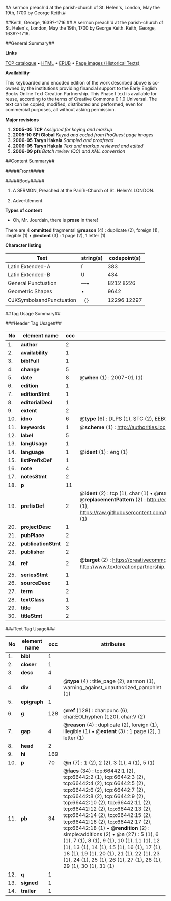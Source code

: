 #A sermon preach'd at the parish-church of St. Helen's, London, May the 19th, 1700 by George Keith.#

##Keith, George, 1639?-1716.##
A sermon preach'd at the parish-church of St. Helen's, London, May the 19th, 1700 by George Keith.
Keith, George, 1639?-1716.

##General Summary##

**Links**

[TCP catalogue](http://www.ota.ox.ac.uk/tcp/)  • 
[HTML](http://tei.it.ox.ac.uk/tcp/Texts-HTML/free/A47/A47178.html)  • 
[EPUB](http://tei.it.ox.ac.uk/tcp/Texts-EPUB/free/A47/A47178.epub) • 
[Page images (Historical Texts)](https://data.historicaltexts.jisc.ac.uk/view?pubId=eebo-12730329e&pageId=eebo-12730329e-66442-1)

**Availability**

This keyboarded and encoded edition of the
	       work described above is co-owned by the institutions
	       providing financial support to the Early English Books
	       Online Text Creation Partnership. This Phase I text is
	       available for reuse, according to the terms of Creative
	       Commons 0 1.0 Universal. The text can be copied,
	       modified, distributed and performed, even for
	       commercial purposes, all without asking permission.

**Major revisions**

1. __2005-05__ __TCP__ *Assigned for keying and markup*
1. __2005-10__ __SPi Global__ *Keyed and coded from ProQuest page images*
1. __2006-05__ __Taryn Hakala__ *Sampled and proofread*
1. __2006-05__ __Taryn Hakala__ *Text and markup reviewed and edited*
1. __2006-09__ __pfs__ *Batch review (QC) and XML conversion*

##Content Summary##

#####Front#####

#####Body#####

1. A SERMON, Preached at the Pariſh-Church of St. Helen's LONDON.

1. Advertiſement.

**Types of content**

  * Oh, Mr. Jourdain, there is **prose** in there!

There are 4 **ommitted** fragments! 
 @__reason__ (4) : duplicate (2), foreign (1), illegible (1)  •  @__extent__ (3) : 1 page (2), 1 letter (1)

**Character listing**


|Text|string(s)|codepoint(s)|
|---|---|---|
|Latin Extended-A|ſ|383|
|Latin Extended-B|Ʋ|434|
|General Punctuation|—•|8212 8226|
|Geometric Shapes|▪|9642|
|CJKSymbolsandPunctuation|〈〉|12296 12297|

##Tag Usage Summary##

###Header Tag Usage###

|No|element name|occ|attributes|
|---|---|---|---|
|1.|__author__|2||
|2.|__availability__|1||
|3.|__biblFull__|1||
|4.|__change__|5||
|5.|__date__|8| @__when__ (1) : 2007-01 (1)|
|6.|__edition__|1||
|7.|__editionStmt__|1||
|8.|__editorialDecl__|1||
|9.|__extent__|2||
|10.|__idno__|6| @__type__ (6) : DLPS (1), STC (2), EEBO-CITATION (1), OCLC (1), VID (1)|
|11.|__keywords__|1| @__scheme__ (1) : http://authorities.loc.gov/ (1)|
|12.|__label__|5||
|13.|__langUsage__|1||
|14.|__language__|1| @__ident__ (1) : eng (1)|
|15.|__listPrefixDef__|1||
|16.|__note__|4||
|17.|__notesStmt__|2||
|18.|__p__|11||
|19.|__prefixDef__|2| @__ident__ (2) : tcp (1), char (1)  •  @__matchPattern__ (2) : ([0-9\-]+):([0-9IVX]+) (1), (.+) (1)  •  @__replacementPattern__ (2) : http://eebo.chadwyck.com/downloadtiff?vid=$1&page=$2 (1), https://raw.githubusercontent.com/textcreationpartnership/Texts/master/tcpchars.xml#$1 (1)|
|20.|__projectDesc__|1||
|21.|__pubPlace__|2||
|22.|__publicationStmt__|2||
|23.|__publisher__|2||
|24.|__ref__|2| @__target__ (2) : https://creativecommons.org/publicdomain/zero/1.0/ (1), http://www.textcreationpartnership.org/docs/. (1)|
|25.|__seriesStmt__|1||
|26.|__sourceDesc__|1||
|27.|__term__|2||
|28.|__textClass__|1||
|29.|__title__|3||
|30.|__titleStmt__|2||


###Text Tag Usage###

|No|element name|occ|attributes|
|---|---|---|---|
|1.|__bibl__|1||
|2.|__closer__|1||
|3.|__desc__|4||
|4.|__div__|4| @__type__ (4) : title_page (2), sermon (1), warning_against_unauthorized_pamphlet (1)|
|5.|__epigraph__|1||
|6.|__g__|128| @__ref__ (128) : char:punc (6), char:EOLhyphen (120), char:V (2)|
|7.|__gap__|4| @__reason__ (4) : duplicate (2), foreign (1), illegible (1)  •  @__extent__ (3) : 1 page (2), 1 letter (1)|
|8.|__head__|2||
|9.|__hi__|169||
|10.|__p__|70| @__n__ (7) : 1 (2), 2 (2), 3 (1), 4 (1), 5 (1)|
|11.|__pb__|34| @__facs__ (34) : tcp:66442:1 (2), tcp:66442:2 (1), tcp:66442:3 (2), tcp:66442:4 (2), tcp:66442:5 (2), tcp:66442:6 (2), tcp:66442:7 (2), tcp:66442:8 (2), tcp:66442:9 (2), tcp:66442:10 (2), tcp:66442:11 (2), tcp:66442:12 (2), tcp:66442:13 (2), tcp:66442:14 (2), tcp:66442:15 (2), tcp:66442:16 (2), tcp:66442:17 (2), tcp:66442:18 (1)  •  @__rendition__ (2) : simple:additions (2)  •  @__n__ (27) : 5 (1), 6 (1), 7 (1), 8 (1), 9 (1), 10 (1), 11 (1), 12 (1), 13 (1), 14 (1), 15 (1), 16 (1), 17 (1), 18 (1), 19 (1), 20 (1), 21 (1), 22 (1), 23 (1), 24 (1), 25 (1), 26 (1), 27 (1), 28 (1), 29 (1), 30 (1), 31 (1)|
|12.|__q__|1||
|13.|__signed__|1||
|14.|__trailer__|1||
